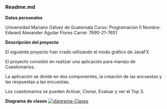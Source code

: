 ### Readme.md

**Datos personales**

Universidad Mariano Gálvez de Guatemala
Curso: Programación II
Nombre: Edward Alexander Aguilar Flores
Carné: 7690-21-7651

**Descripción del proyecto**

El  siguiente  proyecto  fuer crado utilizando  el  modo  gráfico  de  JavaFX

El  proyecto  consistió   en  realizar  una  aplicación  para  manejo  de
Cuestionarios.

La  aplicación  se  divide  en  dos  componentes,  la  creación  de  las
encuestas y las respuestas a las encuestas.

Los cuestionarios se pueden Activar, Clonar, Evaluar y ver el Top 3.

**Diagrama de clases**
<a href="https://ibb.co/8NrtJwq"><img src="https://i.ibb.co/S5tG2gb/diagrama-Clases.jpg" alt="diagrama-Clases" border="0"></a>